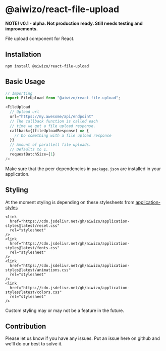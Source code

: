 # @aiwizo/react-file-upload

**NOTE! v0.1 - alpha. Not production ready. Still needs testing and improvements.**

File upload component for React.

## Installation

```
npm install @aiwizo/react-file-upload
```

## Basic Usage

```javascript
// Importing
import FileUpload from "@aiwizo/react-file-upload";
```

```javascript
<FileUpload
  // Upload url
  url="https://my.awesome/api/endpoint"
  // The callback function is called each
  // time we get a file upload response.
  callback={(fileUploadResponse) => {
    // Do something with a file upload response
  }}
  // Amount of parallell file uploads.
  // Defaults to 1.
  requestBatchSize={1}
/>
```

Make sure that the peer dependencies in `package.json` are installed in your application.

## Styling

At the moment styling is depending on these stylesheets from [application-styles](https://github.com/Aiwizo/application-styles)

```
<link
  href="https://cdn.jsdelivr.net/gh/aiwizo/application-styles@latest/reset.css"
  rel="stylesheet"
/>
<link
  href="https://cdn.jsdelivr.net/gh/aiwizo/application-styles@latest/fonts.css"
  rel="stylesheet"
/>
<link
  href="https://cdn.jsdelivr.net/gh/aiwizo/application-styles@latest/animations.css"
  rel="stylesheet"
/>
<link
  href="https://cdn.jsdelivr.net/gh/aiwizo/application-styles@latest/colors.css"
  rel="stylesheet"
/>
```

Custom styling may or may not be a feature in the future.

## Contribution

Please let us know if you have any issues. Put an issue here on github and we'll do our best to solve it.
